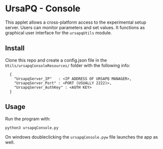 UrsaPQ - Console
======

This applet allows a cross-platform access to the experimental setup server. Users can monitor parameters and set values. 
It functions as graphical user interface for the `ursapqUtils` module.

## Install
Clone this repo and create a config.json file in the `Utils/ursapqConsoleResources/` folder with the following info:
```
  {
    "UrsapqServer_IP"   : <IP ADDRESS OF URSAPQ MANAGER>,
    "UrsapqServer_Port" : <PORT (USUALLY 2222)>,
    "UrsapqServer_AuthKey" : <AUTH KEY>
  }
```

## Usage
Run the program with:

`python3 ursapqConsole.py`

On windows doubleclicking the `ursapqConsole.pyw` file launches the app as well.
